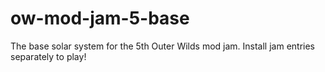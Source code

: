 # ow-mod-jam-5-base
The base solar system for the 5th Outer Wilds mod jam. Install jam entries separately to play!
